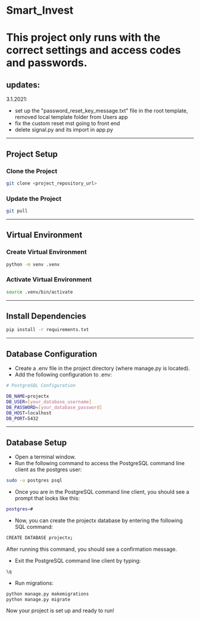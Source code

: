 # Smart_Invest

# This project only runs with the correct settings and access codes and passwords.

## updates:
3.1.2021:

- set up the "password_reset_key_message.txt" file in the root template, removed local template  folder from Users app
- fix the custom reset mst going to front end
- delete signal.py and its import in app.py
---

## Project Setup

### Clone the Project

```bash
git clone <project_repository_url>
```

### Update the Project

```bash
git pull
```

---

## Virtual Environment

### Create Virtual Environment

```bash
python -m venv .venv
```

### Activate Virtual Environment

```bash
source .venv/bin/activate
```

---

## Install Dependencies

```bash
pip install -r requirements.txt
```

---

## Database Configuration

* Create a .env file in the project directory (where manage.py is located).
* Add the following configuration to .env:

```bash
# PostgreSQL Configuration

DB_NAME=projectx
DB_USER=[your_database_username]
DB_PASSWORD=[your_database_password]
DB_HOST=localhost
DB_PORT=5432
```

---

## Database Setup

* Open a terminal window.
* Run the following command to access the PostgreSQL command line client as the postgres user:

```bash
sudo -u postgres psql
```

* Once you are in the PostgreSQL command line client, you should see a prompt that looks like this:

```bash
postgres=#
```

* Now, you can create the projectx database by entering the following SQL command:

```bash
CREATE DATABASE projectx;
```

After running this command, you should see a confirmation message.

* Exit the PostgreSQL command line client by typing:

```bash
\q
```

* Run migrations:

```bash
python manage.py makemigrations
python manage.py migrate
```

Now your project is set up and ready to run!
